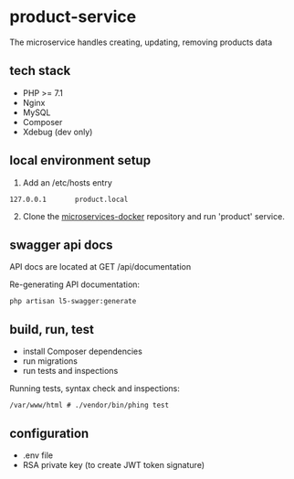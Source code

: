 # product-service

The microservice handles creating, updating, removing products data

## tech stack

* PHP >= 7.1
* Nginx
* MySQL
* Composer
* Xdebug (dev only)

## local environment setup

1. Add an /etc/hosts entry 
```
127.0.0.1       product.local
```

2. Clone the [microservices-docker](https://github.com/microservices-docker) repository and run 'product' service.

## swagger api docs

API docs are located at GET /api/documentation

Re-generating API documentation:
```
php artisan l5-swagger:generate
```

## build, run, test

* install Composer dependencies
* run migrations
* run tests and inspections

Running tests, syntax check and inspections:
```
/var/www/html # ./vendor/bin/phing test
```

## configuration

* .env file
* RSA private key (to create JWT token signature)
